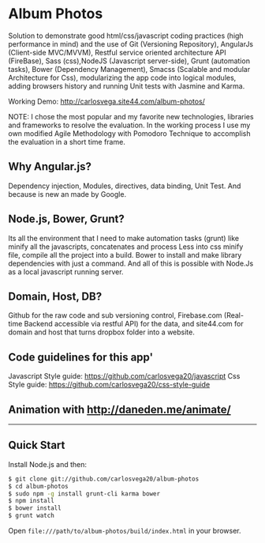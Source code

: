 # Album Photos

Solution to demonstrate good html/css/javascript coding practices (high performance  in mind) and the use of Git (Versioning Repository), AngularJs (Client-side MVC/MVVM), Restful service oriented architecture API (FireBase), Sass (css),NodeJS (Javascript server-side), Grunt (automation tasks), Bower (Dependency Management), Smacss (Scalable and modular Architecture for Css), modularizing the app code into logical modules, adding browsers history and running Unit tests with Jasmine and Karma.

Working Demo: http://carlosvega.site44.com/album-photos/


NOTE: I chose the most popular and my favorite new technologies, libraries and frameworks to resolve the evaluation. In the working process I use my own modified Agile Methodology with Pomodoro Technique to accomplish the evaluation in a short time frame.

## Why Angular.js?
Dependency injection, Modules, directives, data binding, Unit Test. And because is new an made by Google.

## Node.js, Bower, Grunt?
Its all the environment that I need to make automation tasks (grunt) like minify all the javascripts, concatenates and process Less into css minify file, compile all the project into a build. Bower to install and make library dependencies with just a command. And all of this is possible with Node.Js as a local javascript running server.

## Domain, Host, DB?
Github for the raw code and sub versioning control, Firebase.com (Real-time Backend accessible via restful API) for the data, and site44.com for domain and host that turns dropbox folder into a website.

## Code guidelines for this app'
Javascript Style guide: https://github.com/carlosvega20/javascript
Css Style guide: https://github.com/carlosvega20/css-style-guide

## Animation with http://daneden.me/animate/


***

## Quick Start

Install Node.js and then:

```sh
$ git clone git://github.com/carlosvega20/album-photos
$ cd album-photos
$ sudo npm -g install grunt-cli karma bower
$ npm install
$ bower install
$ grunt watch
```

Open `file:///path/to/album-photos/build/index.html` in your browser.

